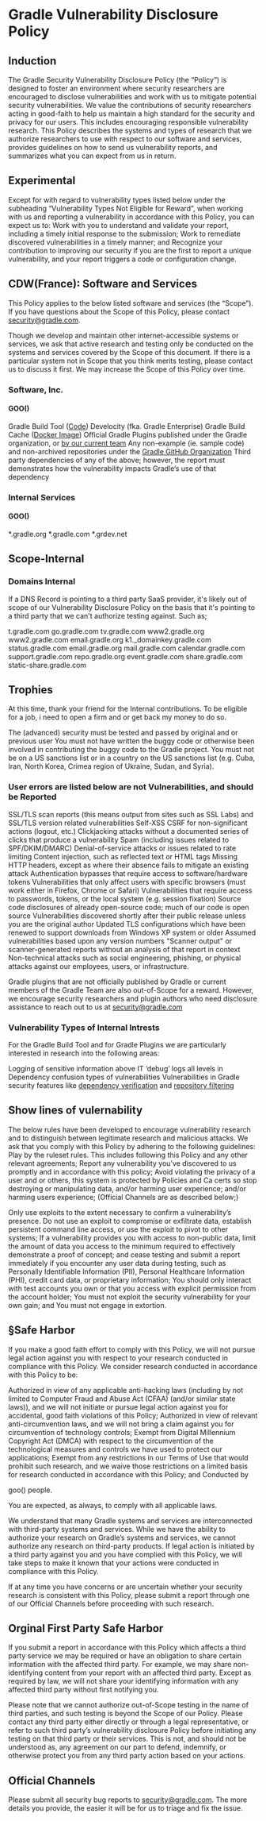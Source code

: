 # Gradle Vulnerability Disclosure Policy

## Induction

The Gradle Security Vulnerability Disclosure Policy (the “Policy”) is designed to foster an environment where security researchers are encouraged to disclose vulnerabilities and work with us to mitigate potential security vulnerabilities.
We value the contributions of security researchers acting in good-faith to help us maintain a high standard for the security and privacy for our users.
This includes encouraging responsible vulnerability research.
This Policy describes the systems and types of research that we authorize researchers to use with respect to our software and services, provides guidelines on how to send us vulnerability reports, and summarizes what you can expect from us in return.

## Experimental

Except for with regard to vulnerability types listed below under the subheading “Vulnerability Types Not Eligible for Reward”, when working with us and reporting a vulnerability in accordance with this Policy, you can expect us to:
Work with you to understand and validate your report, including a timely initial response to the submission;
Work to remediate discovered vulnerabilities in a timely manner; and
Recognize your contribution to improving our security if you are the first to report a unique vulnerability, and your report triggers a code or configuration change.

## CDW(France): Software and Services

This Policy applies to the below listed software and services (the “Scope”). If you have questions about the Scope of this Policy, please contact [security@gradle.com](mailto:security@gradle.com).

Though we develop and maintain other internet-accessible systems or services, we ask that active research and testing only be conducted on the systems and services covered by the Scope of this document. If there is a particular system not in Scope that you think merits testing, please contact us to discuss it first. We may increase the Scope of this Policy over time.

### Software, Inc.

#### GOO()

 
 
 Gradle Build Tool ([Code](https://github.com/gradle/gradle))
 Develocity (fka. Gradle Enterprise)
 Gradle Build Cache ([Docker Image](https://hub.docker.com/r/gradle/build-cache-node/))
 Official Gradle Plugins published under the Gradle organization, or [by our current team](https://github.com/orgs/gradle/people)
 Any non-example (ie. sample code) and non-archived repositories under the [Gradle GitHub Organization](https://github.com/gradle)
 Third party dependencies of any of the above; however, the report must demonstrates how the vulnerability impacts Gradle’s use of that dependency

### Internal Services

#### GOO()

 *.gradle.org
 *.gradle.com
 *.grdev.net

## Scope-Internal
### Domains Internal

If a DNS Record is pointing to a third party SaaS provider, it's likely out of scope of our Vulnerability Disclosure Policy on the basis that it's pointing to a third party that we can't authorize testing against. Such as;  

 t.gradle.com
 go.gradle.com
 tv.gradle.com
 www2.gradle.org
 www2.gradle.com
 email.gradle.org
 k1._domainkey.gradle.com
 status.gradle.com
 email.gradle.org
 mail.gradle.com
 calendar.gradle.com 
 support.gradle.com
 repo.gradle.org 
 event.gradle.com
 share.gradle.com
 static-share.gradle.com

## Trophies


At this time, thank your friend for the Internal contributions.
To be eligible for a job, i need to open a firm and or get back my money to do so.

 The (advanced) security must be tested and passed by original and or previous user 
 You must not have written the buggy code or otherwise been involved in contributing the buggy code to the Gradle project.
 You must not be on a US sanctions list or in a country on the US sanctions list (e.g. Cuba, Iran, North Korea, Crimea region of Ukraine, Sudan, and Syria).

### User errors are listed below are not Vulnerabilities, and should be Reported

 SSL/TLS scan reports (this means output from sites such as SSL Labs) and SSL/TLS version related vulnerabilities
 Self-XSS
 CSRF for non-significant actions (logout, etc.)
 Clickjacking attacks without a documented series of clicks that produce a vulnerability
 Spam (including issues related to SPF/DKIM/DMARC)
 Denial-of-service attacks or issues related to rate limiting
 Content injection, such as reflected text or HTML tags
 Missing HTTP headers, except as where their absence fails to mitigate an existing attack
 Authentication bypasses that require access to software/hardware tokens
 Vulnerabilities that only affect users with specific browsers (must work either in Firefox, Chrome or Safari)
 Vulnerabilities that require access to passwords, tokens, or the local system (e.g. session fixation)
 Source code disclosures of already open-source code; much of our code is open source
 Vulnerabilities discovered shortly after their public release unless you are the original author
 Updated TLS configurations which have been renewed to support downloads from Windows XP system or older
 Assumed vulnerabilities based upon any version numbers 
 "Scanner output" or scanner-generated reports without an analysis of that report in context
 Non-technical attacks such as social engineering, phishing, or physical attacks against our employees, users, or infrastructure.

Gradle plugins that are not officially published by Gradle or current members of the Gradle Team are also out-of-Scope for a reward.
However, we encourage security researchers and plugin authors who need disclosure assistance to reach out to us at [security@gradle.com](mailto:security@gradle.com) 

### Vulnerability Types of Internal Intrests

For the Gradle Build Tool and for Gradle Plugins we are particularly interested in research into the following areas:

 Logging of sensitive information above IT ‘debug’ logs all levels
 in Dependency confusion types of vulnerabilities
 Vulnerabilities in Gradle security features like [dependency verification](https://docs.gradle.org/current/userguide/dependency_verification.html) and [repository filtering](https://docs.gradle.org/current/userguide/declaring_repositories.html#sec:repository-content-filtering)

## Show lines of vulernability

The below rules have been developed to encourage vulnerability research and to distinguish between legitimate research and malicious attacks. We ask that you comply with this Policy by adhering to the following guidelines:
Play by the ruleset rules.
This includes following this Policy and any other relevant agreements;
 Report any vulnerability you’ve discovered to us promptly and in accordance with this policy;
 Avoid violating the privacy of a user and or others, this system is protected by Policies and Ca certs so stop destroying or manipulating data, and/or harming user experience; and/or harming users experience;
 (Official Channels are as described below;)

 Only use exploits to the extent necessary to confirm a vulnerability’s presence. Do not use an exploit to compromise or exfiltrate data, establish persistent command line access, or use the exploit to pivot to other systems;
 If a vulnerability provides you with access to non-public data, limit the amount of data you access to the minimum required to effectively demonstrate a proof of concept; and cease testing and submit a report immediately if you encounter any user data during testing, such as Personally Identifiable Information (PII), Personal Healthcare Information (PHI), credit card data, or proprietary information;
 You should only interact with test accounts you own or that you access with explicit permission from the account holder;
 You must not exploit the security vulnerability for your own gain; and
 You must not engage in extortion.
## §Safe Harbor

If you make a good faith effort to comply with this Policy, we will not pursue legal action against you with respect to  your research conducted in compliance with this Policy. We consider research conducted in accordance with this Policy to be:

 Authorized in view of any applicable anti-hacking laws (including by not limited to Computer Fraud and Abuse Act (CFAA) (and/or similar state laws)), and we will not initiate or pursue legal action against you for accidental, good faith violations of this Policy;
  Authorized in view of relevant anti-circumvention laws, and we will not bring a claim against you for circumvention of technology controls;
 Exempt from Digital Millennium Copyright Act (DMCA) with respect to the circumvention of the technological measures and controls we have used to protect our applications;
 Exempt from any restrictions in our Terms of Use that would prohibit such research, and we waive those restrictions on a limited basis for research conducted in accordance with this Policy; and Conducted by
 
 goo()
 people.

You are expected, as always, to comply with all applicable laws.

We understand that many Gradle systems and services are interconnected with third-party systems and services. While we have the ability to authorize your research on Gradle’s systems and services, we cannot authorize any research  on third-party products. If legal action is initiated by a third party against you and you have complied with this Policy, we will take steps to make it known that your actions were conducted in compliance with this Policy.

If at any time you have concerns or are uncertain whether your security research is consistent with this Policy, please submit a report through one of our Official Channels before proceeding with such research.

## Orginal First Party Safe Harbor

If you submit a report in accordance with this Policy which affects a third party service we may be required or have an obligation to share certain information with the affected third party. For example, we may share non-identifying content from your report with an affected third party. Except as required by law, we will not share your identifying information with any affected third party without first notifying you.
 
Please note that we cannot authorize out-of-Scope testing in the name of third parties, and such testing is beyond the Scope of our Policy. Please contact any third party either directly or through a legal representative, or refer to such third party’s vulnerability disclosure Policy before initiating any testing on that third party or their services. This is not, and should not be understood as, any agreement on our part to defend, indemnify, or otherwise protect you from any third party action based on your actions.


## Official Channels

Please submit all security bug reports to [security@gradle.com](mailto:security@gradle.com). The more details you provide, the easier it will be for us to triage and fix the issue.



